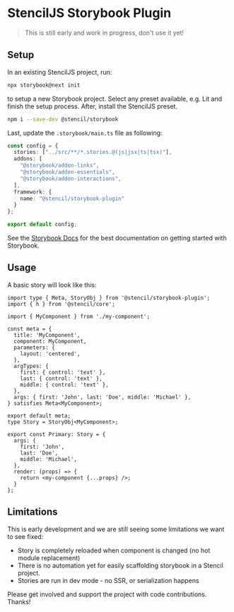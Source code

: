 # StencilJS Storybook Plugin

> This is still early and work in progress, don't use it yet!

## Setup

In an existing StencilJS project, run:

```sh
npx storybook@next init
```

to setup a new Storybook project. Select any preset available, e.g. Lit and finish the setup process. After, install the StencilJS preset.

```sh
npm i --save-dev @stencil/storybook
```

Last, update the `.storybook/main.ts` file as following:

```ts
const config = {
  stories: ["../src/**/*.stories.@(js|jsx|ts|tsx)"],
  addons: [
    "@storybook/addon-links",
    "@storybook/addon-essentials",
    "@storybook/addon-interactions",
  ],
  framework: {
    name: "@stencil/storybook-plugin"
  }
};

export default config;
```

See the [Storybook Docs](https://storybook.js.org/docs/7.0/qwik/get-started/introduction) for the best documentation on getting started with Storybook.

## Usage

A basic story will look like this:

```tsx
import type { Meta, StoryObj } from '@stencil/storybook-plugin';
import { h } from '@stencil/core';

import { MyComponent } from './my-component';

const meta = {
  title: 'MyComponent',
  component: MyComponent,
  parameters: {
    layout: 'centered',
  },
  argTypes: {
    first: { control: 'text' },
    last: { control: 'text' },
    middle: { control: 'text' },
  },
  args: { first: 'John', last: 'Doe', middle: 'Michael' },
} satisfies Meta<MyComponent>;

export default meta;
type Story = StoryObj<MyComponent>;

export const Primary: Story = {
  args: {
    first: 'John',
    last: 'Doe',
    middle: 'Michael',
  },
  render: (props) => {
    return <my-component {...props} />;
  }
};
```

## Limitations

This is early development and we are still seeing some limitations we want to see fixed:

- Story is completely reloaded when component is changed (no hot module replacement)
- There is no automation yet for easily scaffolding storybook in a Stencil project.
- Stories are run in dev mode - no SSR, or serialization happens

Please get involved and support the project with code contributions. Thanks!
